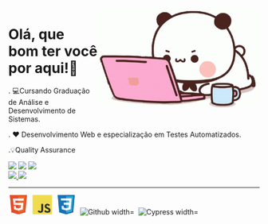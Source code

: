 <img src = "banner.gif" width = "325px" align = "right">

#  Olá, que bom ter você por aqui!🍵
. 💻Cursando Graduação de Análise e Desenvolvimento de Sistemas.

. ❤️ Desenvolvimento Web e especialização em Testes Automatizados.

.💡Quality Assurance


</div> 
   <a href="https://www.instagram.com/nathy_sousa89/" target="_blank"><img src="https://img.shields.io/badge/-Instagram-%23E4405F?style=for-the-badge&logo=instagram&logoColor=white" target="_blank"></a>
   <a href="https://www.linkedin.com/in/nathália-capela-889567250/" target="_blank"><img src="https://img.shields.io/badge/-LinkedIn-%230077B5?style=for-the-badge&logo=linkedin&logoColor=white" target="_blank"></a> 
  <a href="mailto:nathaliacapela89@gmail.com"><img src="https://img.shields.io/badge/-Gmail-%23333?style=for-the-badge&logo=gmail&logoColor=white" target="_blank"></a>
</div>


<div align="left">
  <a href="https://github.com/NathaliaCapela">
    <img height="150em" src="https://github-readme-stats.vercel.app/api?username=NathaliaCapela&count_private=true&include_all_commits=true&show_icons=true&theme=dracula&hide_border=false&show_owner=true"/>
    <img height="150em" src="https://github-readme-stats.vercel.app/api/top-langs/?username=NathaliaCapela&theme=dracula&hide_border=false&&layout=compact"/>
  </a>
</div>


---
<div> 
   <img src="https://github.com/devicons/devicon/blob/master/icons/html5/html5-original.svg" title="HTML5" alt="HTML" width="40" height="40"/>&nbsp;
   <img src="https://github.com/devicons/devicon/blob/master/icons/javascript/javascript-original.svg" title="JavaScript" alt="JavaScript" width="40" height="40"/>&nbsp;
   <img src="https://raw.githubusercontent.com/devicons/devicon/master/icons/css3/css3-original.svg" title="CSS" alt="CSS" width="40" height="40"/>&nbsp; 
  <img src="https://user-images.githubusercontent.com/122760805/222525554-eff65a85-643b-45dc-9ebd-857f2529ae95.png" title="Github" alt="Github  width="40" 
  height="40"/>&nbsp;
  <img src="https://pics.freeicons.io/uploads/icons/png/3556671901536211770-512.png" title="Cypress" alt="Cypress  width="40" 
  height="40"/>&nbsp;

  
   
 

